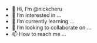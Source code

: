 - 👋 Hi, I’m @nickcheru
- 👀 I’m interested in ...
- 🌱 I’m currently learning ...
- 💞️ I’m looking to collaborate on ...
- 📫 How to reach me ...

<!---
nickcheru/nickcheru is a ✨ special ✨ repository because its `README.md` (this file) appears on your GitHub profile.
You can click the Preview link to take a look at your changes.
--->
